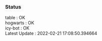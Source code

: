 ### Status


table : OK  
hogwarts : OK  
icy-bot : OK  
Latest Update : 2022-02-21 17:08:50.394664
